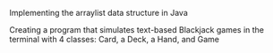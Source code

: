 Implementing the arraylist data structure in Java 

Creating a program that simulates text-based Blackjack games in the terminal with 4 classes: Card, a Deck, a Hand, and Game
